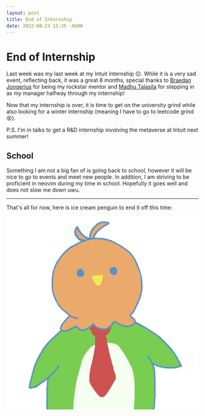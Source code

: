 ```yaml
---
layout: post
title: End of Internship
date: 2022-08-23 15:35 -0600
---
```

# End of Internship

Last week was my last week at my Intuit internship 😔. While it is a very sad event, reflecting back, it was a great 8 months, special thanks to [Braedan Jongerius](https://www.linkedin.com/in/bjongerius/) for being my rockstar mentor and [Madhu Talasila](https://www.linkedin.com/in/madhu-talasila-ab703a33/) for stepping in as my manager halfway through my internship! 

Now that my internship is over, it is time to get on the university grind while also looking for a winter internship (meaning I have to go to leetcode grind 😵).

P.S. I'm in talks to get a R&D internship involving the metaverse at Intuit next summer!

## School

Something I am not a big fan of is going back to school, however it will be nice to go to events and meet new people. In addition, I am striving to be proficient in neovim during my time in school. Hopefully it goes well and does not slow me down uwu.

-----

That's all for now, here is ice cream penguin to end it off this time:

![icecreampenguin.png](../assets/img/other/icecreampenguin.png)